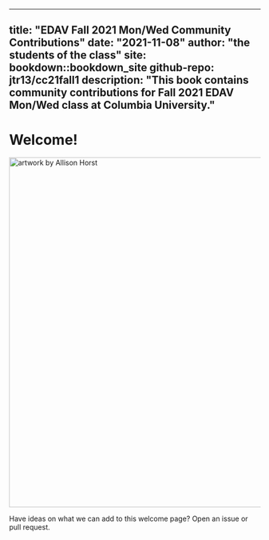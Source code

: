 
---
title: "EDAV Fall 2021 Mon/Wed Community Contributions"
date: "2021-11-08"
author: "the students of the class"
site: bookdown::bookdown_site
github-repo: jtr13/cc21fall1
description: "This book contains community contributions for Fall 2021 EDAV Mon/Wed class at Columbia University."
---

# Welcome!

<img alt="artwork by Allison Horst" src="monwed.jpeg" width="700"></img>


Have ideas on what we can add to this welcome page? Open an issue or pull request.
